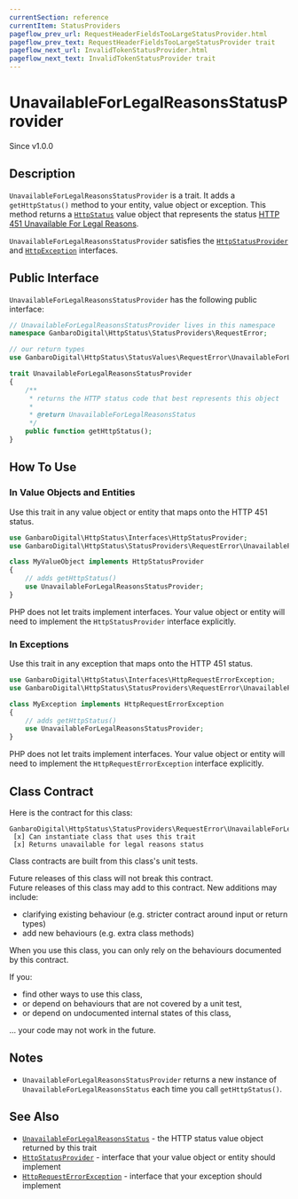 ```yaml
---
currentSection: reference
currentItem: StatusProviders
pageflow_prev_url: RequestHeaderFieldsTooLargeStatusProvider.html
pageflow_prev_text: RequestHeaderFieldsTooLargeStatusProvider trait
pageflow_next_url: InvalidTokenStatusProvider.html
pageflow_next_text: InvalidTokenStatusProvider trait
---
```


# UnavailableForLegalReasonsStatusProvider

<div class="callout info">
Since v1.0.0
</div>

## Description

`UnavailableForLegalReasonsStatusProvider` is a trait. It adds a `getHttpStatus()` method to your entity, value object or exception. This method returns a [`HttpStatus`](../Interfaces/HttpStatus.html) value object that represents the status [HTTP 451 Unavailable For Legal Reasons](../StatusValues/UnavailableForLegalReasonsStatus.html).

`UnavailableForLegalReasonsStatusProvider` satisfies the [`HttpStatusProvider`](../Interfaces/HttpStatusProvider.html) and [`HttpException`](../Interfaces/HttpException) interfaces.

## Public Interface

`UnavailableForLegalReasonsStatusProvider` has the following public interface:

```php
// UnavailableForLegalReasonsStatusProvider lives in this namespace
namespace GanbaroDigital\HttpStatus\StatusProviders\RequestError;

// our return types
use GanbaroDigital\HttpStatus\StatusValues\RequestError\UnavailableForLegalReasonsStatus;

trait UnavailableForLegalReasonsStatusProvider
{
    /**
     * returns the HTTP status code that best represents this object
     *
     * @return UnavailableForLegalReasonsStatus
     */
    public function getHttpStatus();
}
```

## How To Use

### In Value Objects and Entities

Use this trait in any value object or entity that maps onto the HTTP 451 status.

```php
use GanbaroDigital\HttpStatus\Interfaces\HttpStatusProvider;
use GanbaroDigital\HttpStatus\StatusProviders\RequestError\UnavailableForLegalReasonsStatusProvider;

class MyValueObject implements HttpStatusProvider
{
    // adds getHttpStatus()
    use UnavailableForLegalReasonsStatusProvider;
}
```

PHP does not let traits implement interfaces. Your value object or entity will need to implement the `HttpStatusProvider` interface explicitly.

### In Exceptions

Use this trait in any exception that maps onto the HTTP 451 status.

```php
use GanbaroDigital\HttpStatus\Interfaces\HttpRequestErrorException;
use GanbaroDigital\HttpStatus\StatusProviders\RequestError\UnavailableForLegalReasonsStatusProvider;

class MyException implements HttpRequestErrorException
{
    // adds getHttpStatus()
    use UnavailableForLegalReasonsStatusProvider;
}
```

PHP does not let traits implement interfaces. Your value object or entity will need to implement the `HttpRequestErrorException` interface explicitly.

## Class Contract

Here is the contract for this class:

    GanbaroDigital\HttpStatus\StatusProviders\RequestError\UnavailableForLegalReasonsStatusProvider
     [x] Can instantiate class that uses this trait
     [x] Returns unavailable for legal reasons status

Class contracts are built from this class's unit tests.

<div class="callout success">
Future releases of this class will not break this contract.
</div>

<div class="callout info" markdown="1">
Future releases of this class may add to this contract. New additions may include:

* clarifying existing behaviour (e.g. stricter contract around input or return types)
* add new behaviours (e.g. extra class methods)
</div>

<div class="callout warning" markdown="1">
When you use this class, you can only rely on the behaviours documented by this contract.

If you:

* find other ways to use this class,
* or depend on behaviours that are not covered by a unit test,
* or depend on undocumented internal states of this class,

... your code may not work in the future.
</div>

## Notes

* `UnavailableForLegalReasonsStatusProvider` returns a new instance of `UnavailableForLegalReasonsStatus` each time you call `getHttpStatus()`.

## See Also

* [`UnavailableForLegalReasonsStatus`](../StatusValues/UnavailableForLegalReasonsStatus.html) - the HTTP status value object returned by this trait
* [`HttpStatusProvider`](../Interfaces/HttpStatusProvider.html) - interface that your value object or entity should implement
* [`HttpRequestErrorException`](../Interfaces/HttpRequestErrorException.html) - interface that your exception should implement
